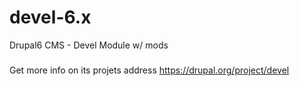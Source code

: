 devel-6.x
=========

Drupal6 CMS - Devel Module w/ mods

###

Get more info on its projets address
https://drupal.org/project/devel
